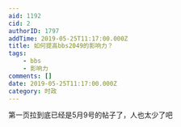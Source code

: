 ```yaml
---
aid: 1192
cid: 2
authorID: 1797
addTime: 2019-05-25T11:17:00.000Z
title: 如何提高bbs2049的影响力？
tags:
    - bbs
    - 影响力
comments: []
date: 2019-05-25T11:17:00.000Z
category: 时政
---
```


第一页拉到底已经是5月9号的帖子了，人也太少了吧
